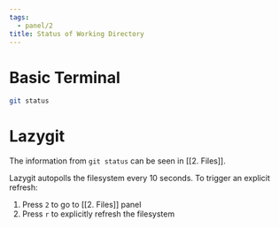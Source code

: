 ```yaml
---
tags:
  - panel/2
title: Status of Working Directory
---
```

# Basic Terminal
```bash
git status
```

# Lazygit
The information from `git status` can be seen in [[2. Files]].

Lazygit autopolls the filesystem every 10 seconds. To trigger an explicit refresh:
1. Press `2` to go to [[2. Files]] panel
2. Press `r` to explicitly refresh the filesystem
